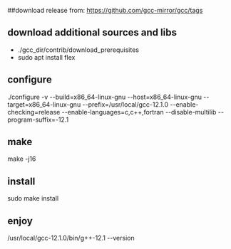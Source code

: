 ##download 
release from: https://github.com/gcc-mirror/gcc/tags 

## download additional sources and libs
- ./gcc_dir/contrib/download_prerequisites
- sudo apt install flex

## configure
./configure -v --build=x86_64-linux-gnu --host=x86_64-linux-gnu --target=x86_64-linux-gnu 
          --prefix=/usr/local/gcc-12.1.0 --enable-checking=release --enable-languages=c,c++,fortran --disable-multilib --program-suffix=-12.1
          
## make
make -j16

## install
sudo make install

## enjoy
/usr/local/gcc-12.1.0/bin/g++-12.1  --version

